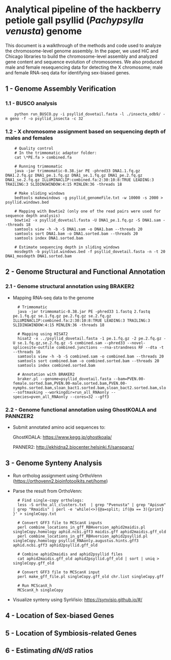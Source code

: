 # Analytical pipeline of the hackberry petiole gall psyllid (*Pachypsylla venusta*) genome

This document is a walkthrough of the methods and code used to analyze the chromosome-level genome assembly. In the paper, we used HiC and Chicago libraries to build the chromosome-level assembly and analyzed gene content and sequence evolution of chromosomes. We also produced male and female resequencing data for detecting the X chromosome; male and female RNA-seq data for identifying sex-biased genes.

## 1 - Genome Assembly Verification

### 1.1 - BUSCO analysis

        python run_BUSCO.py -i psyllid_dovetail.fasta -l ./insecta_odb9/ -m geno -f -o psyllid_insecta -c 32

### 1.2 - X chromosome assignment based on sequencing depth of males and females

        # Quality control
        # In the trimmomatic adaptor folder:
        cat \*PE.fa > combined.fa

        # Running trimmomatic
        java -jar trimmomatic-0.38.jar PE -phred33 DNA1.1.fq.gz DNA1.2.fq.gz DNA1_pe.1.fq.gz DNA1_se.1.fq.gz DNA1_pe.2.fq.gz DNA1_se.2.fq.gz ILLUMINACLIP:combined.fa:2:30:10:8:TRUE LEADING:3 TRAILING:3 SLIDINGWINDOW:4:15 MINLEN:36 -threads 18

        # Make sliding windows
        bedtools makewindows -g psyllid_genomeFile.txt -w 10000 -s 2000 > psyllid.windows.bed

        # Mapping with Bowtie2 (only one of the read pairs were used for sequence depth analysis)
        bowtie2 -x psyllid_dovetail.fasta -U DNA1_pe.1.fq.gz -S DNA1.sam --threads 18
        samtools view -h -b -S DNA1.sam -o DNA1.bam --threads 20
        samtools sort DNA1.bam -o DNA1.sorted.bam --threads 20
        samtools index DNA1.sorted.bam

        # Estimate sequencing depth in sliding windows
        mosdepth -b psyllid.windows.bed -f psyllid_dovetail.fasta -n -t 20 DNA1_mosdepth DNA1.sorted.bam

## 2 - Genome Structural and Functional Annotation

### 2.1 - Genome structural annotation using BRAKER2

- Mapping RNA-seq data to the genome
           
        # Trimmomatic
        java -jar trimmomatic-0.38.jar PE -phred33 1.fastq 2.fastq pe.1.fq.gz se.1.fq.gz pe.2.fq.gz se.2.fq.gz ILLUMINACLIP:combined.fa:2:30:10:8:TRUE LEADING:3 TRAILING:3 SLIDINGWINDOW:4:15 MINLEN:36 -threads 18
        
        # Mapping using HISAT2
        hisat2 -x ../psyllid_dovetail.fasta -1 pe.1.fq.gz -2 pe.2.fq.gz -U se.1.fq.gz,se.2.fq.gz -S combined.sam --phred33 --novel-splicesite-outfile combined.junctions --rna-strandness RF --dta -t --threads 16
        samtools view -h -b -S combined.sam -o combined.bam --threads 20
        samtools sort combined.bam -o combined.sorted.bam --threads 20
        samtools index combined.sorted.bam
        
        # Annotation with BRAKER2
        braker.pl --genome=psyllid_dovetail.fasta --bam=PVEN.00-female.sorted.bam,PVEN.00-male.sorted.bam,PVEN.00-nymphs.sorted.bam,sloan_bact1.sorted.bam,sloan_bact2.sorted.bam,sloan_bact3.sorted.bam,sloan_body1.sorted.bam,sloan_body2.sorted.bam,sloan_body3.sorted.bam,trans1.sorted.bam,trans2.sorted.bam,trans3.sorted.bam,trans4.sorted.bam,trans5.sorted.bam,trans6.sorted.bam,trans7.sorted.bam --softmasking --workingdir=run_all_RNAonly --species=pven_all_RNAonly --cores=32 --gff3
        
        
### 2.2 - Genome functional annotation using GhostKOALA and PANNZER2

- Submit annotated amino acid sequences to: 
        
     GhostKOALA: https://www.kegg.jp/ghostkoala/
        
     PANNER2: http://ekhidna2.biocenter.helsinki.fi/sanspanz/

## 3 - Genome Synteny Analysis
- Run ortholog assignment using OrthoVenn (https://orthovenn2.bioinfotoolkits.net/home)
- Parse the result from OrthoVenn:
        
        # Find single-copy orthologs:
        less -S ortho_all_clusters.txt  | grep "Pvenusta" | grep "Apisum" | grep "Rmaidis" | perl -e 'while(<>){@a=split; if(@a == 3){print} }' > singleCopy.txt
        
        # Convert GFF3 file to MCScanX inputs
        perl combine_locations_in_gff_RBHversion_aphid2maidis.pl singleCopy.homology aphid.ncbi.gff3 maidis.gff aphid2maidis.gff_old
        perl combine_locations_in_gff_RBHversion_aphid2psyllid.pl singleCopy.homology psyllid_RNAonly.augustus.hints.gff3 aphid.ncbi.gff3 aphid2psyllid.gff_old
        
        # Combine aphid2maidis and aphid2psyllid files
        cat aphid2maidis.gff_old aphid2psyllid.gff_old | sort | uniq > singleCopy.gff_old
        
        # Convert GFF3 file to MCScanX input
        perl make_gff_file.pl singleCopy.gff_old chr.list singleCopy.gff
        
        # Run MCScanX_h
        MCScanX_h singleCopy
        
- Visualize synteny using SynVisio: https://synvisio.github.io/#/

## 4 - Location of Sex-biased Genes

## 5 - Location of Symbiosis-related Genes

## 6 - Estimating *dN/dS* ratios



